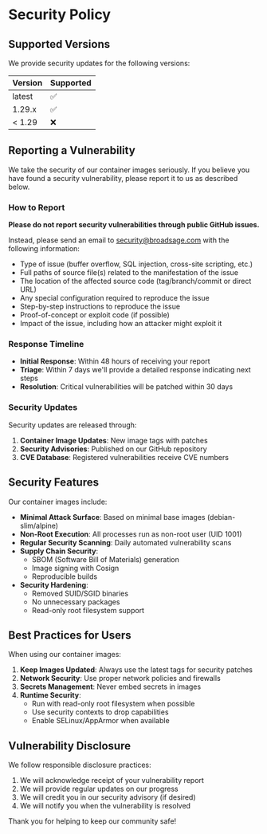 <!--
SPDX-FileCopyrightText: Copyright (c) 2025 Broadsage <opensource@broadsage.com>

SPDX-License-Identifier: Apache-2.0
-->

# Security Policy

## Supported Versions

We provide security updates for the following versions:

| Version | Supported          |
| ------- | ------------------ |
| latest  | :white_check_mark: |
| 1.29.x  | :white_check_mark: |
| < 1.29  | :x:                |

## Reporting a Vulnerability

We take the security of our container images seriously. If you believe you have found a security vulnerability, please report it to us as described below.

### How to Report

**Please do not report security vulnerabilities through public GitHub issues.**

Instead, please send an email to [security@broadsage.com](mailto:security@broadsage.com) with the following information:

- Type of issue (buffer overflow, SQL injection, cross-site scripting, etc.)
- Full paths of source file(s) related to the manifestation of the issue
- The location of the affected source code (tag/branch/commit or direct URL)
- Any special configuration required to reproduce the issue
- Step-by-step instructions to reproduce the issue
- Proof-of-concept or exploit code (if possible)
- Impact of the issue, including how an attacker might exploit it

### Response Timeline

- **Initial Response**: Within 48 hours of receiving your report
- **Triage**: Within 7 days we'll provide a detailed response indicating next steps
- **Resolution**: Critical vulnerabilities will be patched within 30 days

### Security Updates

Security updates are released through:

1. **Container Image Updates**: New image tags with patches
2. **Security Advisories**: Published on our GitHub repository
3. **CVE Database**: Registered vulnerabilities receive CVE numbers

## Security Features

Our container images include:

- **Minimal Attack Surface**: Based on minimal base images (debian-slim/alpine)
- **Non-Root Execution**: All processes run as non-root user (UID 1001)
- **Regular Security Scanning**: Daily automated vulnerability scans
- **Supply Chain Security**:
  - SBOM (Software Bill of Materials) generation
  - Image signing with Cosign
  - Reproducible builds
- **Security Hardening**:
  - Removed SUID/SGID binaries
  - No unnecessary packages
  - Read-only root filesystem support

## Best Practices for Users

When using our container images:

1. **Keep Images Updated**: Always use the latest tags for security patches
2. **Network Security**: Use proper network policies and firewalls
3. **Secrets Management**: Never embed secrets in images
4. **Runtime Security**:
   - Run with read-only root filesystem when possible
   - Use security contexts to drop capabilities
   - Enable SELinux/AppArmor when available

## Vulnerability Disclosure

We follow responsible disclosure practices:

1. We will acknowledge receipt of your vulnerability report
2. We will provide regular updates on our progress
3. We will credit you in our security advisory (if desired)
4. We will notify you when the vulnerability is resolved

Thank you for helping to keep our community safe!
